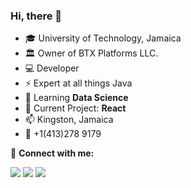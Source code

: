 ### Hi, there 👋


- 🎓 University of Technology, Jamaica
- 🏛 Owner of BTX Platforms LLC.
- 💻 Developer
- ⚡ Expert at all things Java
- 🌱 Learning **Data Science**
- 🔭 Current Project: **React** 
- 📫 Kingston, Jamaica
- 📱 +1(413)278 9179

🔵 **Connect with me:**

<a href="https://Adriankben.github.io">
<img src="https://img.shields.io/badge/Portfolio-000000?style=for-the-badge&logo=opsgenie&logoColor=ffffff"></a> 

<a href="https://github.com/Adriankben">
<img src="https://img.shields.io/badge/Github-211F1F?style=for-the-badge&logo=GitHub&logoColor=ffffff"></a> 
  
<a href="https://www.linkedin.com/adriankbennett3/">
<img src="https://img.shields.io/badge/Linkedin-0077B5?style=for-the-badge&logo=Linkedin&logoColor=ffffff"></a>
